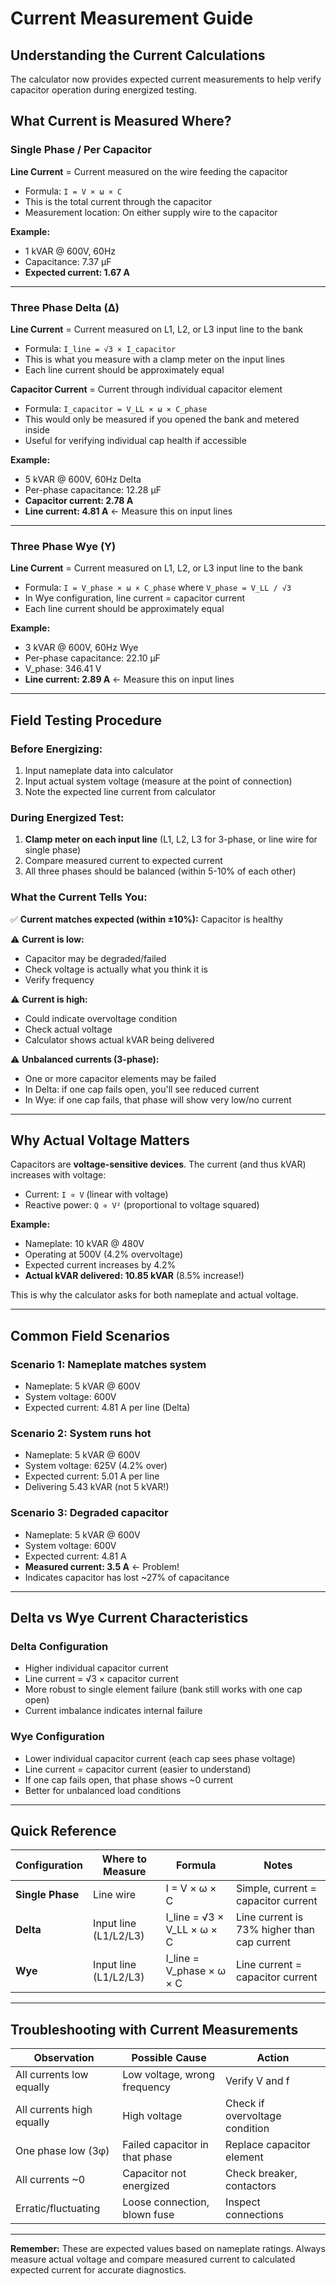 # Current Measurement Guide

## Understanding the Current Calculations

The calculator now provides expected current measurements to help verify capacitor operation during energized testing.

## What Current is Measured Where?

### Single Phase / Per Capacitor
**Line Current** = Current measured on the wire feeding the capacitor

- Formula: `I = V × ω × C`
- This is the total current through the capacitor
- Measurement location: On either supply wire to the capacitor

**Example:**
- 1 kVAR @ 600V, 60Hz
- Capacitance: 7.37 µF
- **Expected current: 1.67 A**

---

### Three Phase Delta (Δ)

**Line Current** = Current measured on L1, L2, or L3 input line to the bank

- Formula: `I_line = √3 × I_capacitor`
- This is what you measure with a clamp meter on the input lines
- Each line current should be approximately equal

**Capacitor Current** = Current through individual capacitor element

- Formula: `I_capacitor = V_LL × ω × C_phase`
- This would only be measured if you opened the bank and metered inside
- Useful for verifying individual cap health if accessible

**Example:**
- 5 kVAR @ 600V, 60Hz Delta
- Per-phase capacitance: 12.28 µF
- **Capacitor current: 2.78 A**
- **Line current: 4.81 A** ← Measure this on input lines

---

### Three Phase Wye (Y)

**Line Current** = Current measured on L1, L2, or L3 input line to the bank

- Formula: `I = V_phase × ω × C_phase` where `V_phase = V_LL / √3`
- In Wye configuration, line current = capacitor current
- Each line current should be approximately equal

**Example:**
- 3 kVAR @ 600V, 60Hz Wye
- Per-phase capacitance: 22.10 µF
- V_phase: 346.41 V
- **Line current: 2.89 A** ← Measure this on input lines

---

## Field Testing Procedure

### Before Energizing:
1. Input nameplate data into calculator
2. Input actual system voltage (measure at the point of connection)
3. Note the expected line current from calculator

### During Energized Test:
1. **Clamp meter on each input line** (L1, L2, L3 for 3-phase, or line wire for single phase)
2. Compare measured current to expected current
3. All three phases should be balanced (within 5-10% of each other)

### What the Current Tells You:

✅ **Current matches expected (within ±10%):** Capacitor is healthy

⚠️ **Current is low:** 
- Capacitor may be degraded/failed
- Check voltage is actually what you think it is
- Verify frequency

⚠️ **Current is high:**
- Could indicate overvoltage condition
- Check actual voltage
- Calculator shows actual kVAR being delivered

⚠️ **Unbalanced currents (3-phase):**
- One or more capacitor elements may be failed
- In Delta: if one cap fails open, you'll see reduced current
- In Wye: if one cap fails, that phase will show very low/no current

---

## Why Actual Voltage Matters

Capacitors are **voltage-sensitive devices**. The current (and thus kVAR) increases with voltage:

- Current: `I ∝ V` (linear with voltage)
- Reactive power: `Q ∝ V²` (proportional to voltage squared)

**Example:**
- Nameplate: 10 kVAR @ 480V
- Operating at 500V (4.2% overvoltage)
- Expected current increases by 4.2%
- **Actual kVAR delivered: 10.85 kVAR** (8.5% increase!)

This is why the calculator asks for both nameplate and actual voltage.

---

## Common Field Scenarios

### Scenario 1: Nameplate matches system
- Nameplate: 5 kVAR @ 600V
- System voltage: 600V
- Expected current: 4.81 A per line (Delta)

### Scenario 2: System runs hot
- Nameplate: 5 kVAR @ 600V  
- System voltage: 625V (4.2% over)
- Expected current: 5.01 A per line
- Delivering 5.43 kVAR (not 5 kVAR!)

### Scenario 3: Degraded capacitor
- Nameplate: 5 kVAR @ 600V
- System voltage: 600V
- Expected current: 4.81 A
- **Measured current: 3.5 A** ← Problem!
- Indicates capacitor has lost ~27% of capacitance

---

## Delta vs Wye Current Characteristics

### Delta Configuration
- Higher individual capacitor current
- Line current = √3 × capacitor current
- More robust to single element failure (bank still works with one cap open)
- Current imbalance indicates internal failure

### Wye Configuration  
- Lower individual capacitor current (each cap sees phase voltage)
- Line current = capacitor current (easier to understand)
- If one cap fails open, that phase shows ~0 current
- Better for unbalanced load conditions

---

## Quick Reference

| Configuration | Where to Measure | Formula | Notes |
|--------------|------------------|---------|-------|
| **Single Phase** | Line wire | I = V × ω × C | Simple, current = capacitor current |
| **Delta** | Input line (L1/L2/L3) | I_line = √3 × V_LL × ω × C | Line current is 73% higher than cap current |
| **Wye** | Input line (L1/L2/L3) | I_line = V_phase × ω × C | Line current = capacitor current |

---

## Troubleshooting with Current Measurements

| Observation | Possible Cause | Action |
|-------------|----------------|--------|
| All currents low equally | Low voltage, wrong frequency | Verify V and f |
| All currents high equally | High voltage | Check if overvoltage condition |
| One phase low (3φ) | Failed capacitor in that phase | Replace capacitor element |
| All currents ~0 | Capacitor not energized | Check breaker, contactors |
| Erratic/fluctuating | Loose connection, blown fuse | Inspect connections |

---

**Remember:** These are expected values based on nameplate ratings. Always measure actual voltage and compare measured current to calculated expected current for accurate diagnostics.
